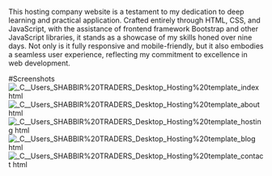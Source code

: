 This hosting company website is a testament to my dedication to deep learning and practical application. Crafted entirely through HTML, CSS, and JavaScript, with the assistance of frontend framework Bootstrap and other JavaScript libraries, it stands as a showcase of my skills honed over nine days. Not only is it fully responsive and mobile-friendly, but it also embodies a seamless user experience, reflecting my commitment to excellence in web development.

#Screenshots
![_C__Users_SHABBIR%20TRADERS_Desktop_Hosting%20template_index html](https://github.com/arxllannn/Hosting-Company/assets/147667804/457b64bd-e71a-422e-8b16-7cf00a309e3e)
![_C__Users_SHABBIR%20TRADERS_Desktop_Hosting%20template_about html](https://github.com/arxllannn/Hosting-Company/assets/147667804/315b5058-cd65-4924-ad57-faabebeee498)
![_C__Users_SHABBIR%20TRADERS_Desktop_Hosting%20template_hosting html](https://github.com/arxllannn/Hosting-Company/assets/147667804/7b6f0c99-bf7c-4aa9-bce2-c038e871cb5c)
![_C__Users_SHABBIR%20TRADERS_Desktop_Hosting%20template_blog html](https://github.com/arxllannn/Hosting-Company/assets/147667804/ac34d80c-96b9-49d0-8600-6fc940ea7fc3)
![_C__Users_SHABBIR%20TRADERS_Desktop_Hosting%20template_contact html](https://github.com/arxllannn/Hosting-Company/assets/147667804/556cf662-7f96-400a-b997-1733a7a0013d)
